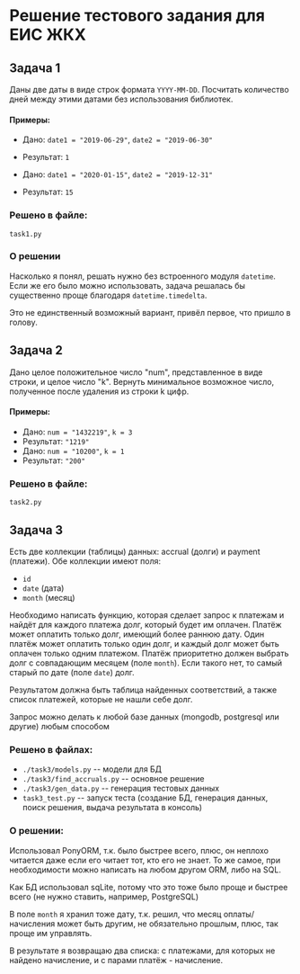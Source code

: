 # Решение тестового задания для ЕИС ЖКХ

## Задача 1

Даны две даты в виде строк формата `YYYY-MM-DD`. Посчитать количество дней между
этими датами без использования библиотек.

#### Примеры:

* Дано: `date1 = "2019-06-29"`, `date2 = "2019-06-30"`
* Результат: `1`

* Дано: `date1 = "2020-01-15"`, `date2 = "2019-12-31"`
* Результат: `15`

### Решено в файле:

`task1.py`

### О решении

Насколько я понял, решать нужно без встроенного модуля `datetime`. Если же его было можно использовать, задача решалась бы существенно проще благодаря `datetime.timedelta`.

Это не единственный возможный вариант, привёл первое, что пришло в голову. 

## Задача 2

Дано целое положительное число "num", представленное в виде строки, и целое
число "k". Вернуть минимальное возможное число, полученное после удаления из
строки k цифр.

#### Примеры:
* Дано: `num = "1432219"`, `k = 3`
* Результат: `"1219"`
* Дано: `num = "10200"`, `k = 1`
* Результат: `"200"`

### Решено в файле:

`task2.py`

## Задача 3

Есть две коллекции (таблицы) данных: accrual (долги) и payment (платежи). Обе
коллекции имеют поля:

- `id`
- `date` (дата)
- `month` (месяц)

Необходимо написать функцию, которая сделает запрос к платежам и найдёт для
каждого платежа долг, который будет им оплачен. Платёж может оплатить только
долг, имеющий более раннюю дату. Один платёж может оплатить только один долг, и
каждый долг может быть оплачен только одним платежом. Платёж приоритетно должен
выбрать долг с совпадающим месяцем (поле `month`). Если такого нет, то самый
старый по дате (поле `date`) долг.

Результатом должна быть таблица найденных соответствий, а также список платежей,
которые не нашли себе долг.

Запрос можно делать к любой базе данных (mongodb, postgresql или другие) любым
способом

### Решено в файлах:

* `./task3/models.py` -- модели для БД
* `./task3/find_accruals.py` -- основное решение
* `./task3/gen_data.py` -- генерация тестовых данных
* `task3_test.py` -- запуск теста (создание БД, генерация данных, поиск решения, выдача результата в консоль)

### О решении:

Использовал PonyORM, т.к. было быстрее всего, плюс, он неплохо читается даже если его читает тот, кто его не знает. 
То же самое, при необходимости можно написать на любом другом ORM, либо на SQL. 

Как БД использовал sqLite, потому что это тоже было проще и быстрее всего (не нужно ставить, например, PostgreSQL)

В поле `month` я хранил тоже дату, т.к. решил, что месяц оплаты/начисления может быть другим, не обязательно прошлым, плюс, так проще им управлять.

В результате я возвращаю два списка: с платежами, для которых не найдено начисление, и с парами платёж - начисление.  